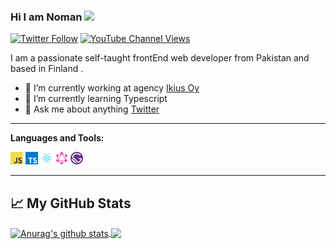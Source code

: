 ### Hi I am Noman <img src="https://raw.githubusercontent.com/MartinHeinz/MartinHeinz/master/wave.gif" width="30px">
[![Twitter Follow](https://img.shields.io/twitter/follow/thenomanahmed?style=social)](https://twitter.com/intent/follow?screen_name=TheNomanAhmed) [![YouTube Channel Views](https://img.shields.io/youtube/channel/views/UCVRcObUOJxpNYiPlgzkUUkA?label=Total%20views%20on%20my%20channel&style=social)](https://www.youtube.com/channel/UCVRcObUOJxpNYiPlgzkUUkA?sub_confirmation=1)

I am a passionate self-taught frontEnd web developer from Pakistan and based in Finland .

- 🔭 I’m currently working at agency [Ikius Oy](https://Ikius.com)
- 🌱 I’m currently learning Typescript
- 💬 Ask me about anything [Twitter](https://twitter.com/TheNomanAhmed)

---

**Languages and Tools:**  

<code><img height="20" src="https://raw.githubusercontent.com/github/explore/80688e429a7d4ef2fca1e82350fe8e3517d3494d/topics/javascript/javascript.png"></code>
<code><img height="20" src="https://raw.githubusercontent.com/github/explore/80688e429a7d4ef2fca1e82350fe8e3517d3494d/topics/typescript/typescript.png"></code>
<code><img height="20" src="https://raw.githubusercontent.com/github/explore/80688e429a7d4ef2fca1e82350fe8e3517d3494d/topics/react/react.png"></code>
<code><img height="20" src="https://raw.githubusercontent.com/github/explore/5c058a388828bb5fde0bcafd4bc867b5bb3f26f3/topics/graphql/graphql.png"></code>
<code><img height="20" src="https://github.com/devicons/devicon/blob/master/icons/gatsby/gatsby-original.svg"></code>

---

## &#x1f4c8; My GitHub Stats

<a href="https://github.com/thenomanahmed">
  <img align="center" src="https://github-readme-stats.vercel.app/api?username=thenomanahmed&show_icons=true&include_all_commits=true&theme=material-palenight" alt="Anurag's github stats" />
</a>
<a href="https://github.com/thenomanahmed">
  <img align="center" src="https://github-readme-stats.vercel.app/api/top-langs/?username=thenomanahmed&layout=compact&theme=material-palenight" />
</a>
